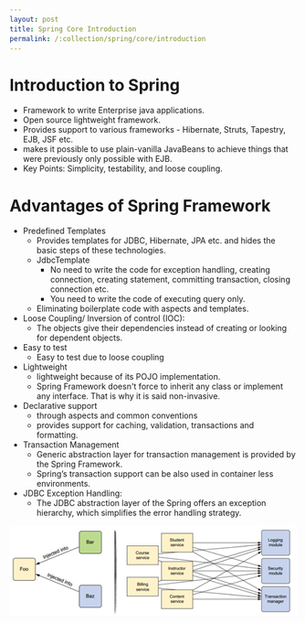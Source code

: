 ```yaml
---
layout: post
title: Spring Core Introduction
permalink: /:collection/spring/core/introduction
---
```


# Introduction to Spring

- Framework to write Enterprise java applications.
- Open source lightweight framework. 
- Provides support to various frameworks - Hibernate, Struts, Tapestry, EJB, JSF etc.
- makes it possible to use plain-vanilla JavaBeans to achieve things that were previously only possible with EJB.
- Key Points: Simplicity, testability, and loose coupling.

# Advantages of Spring Framework

- Predefined Templates
    - Provides templates for JDBC, Hibernate, JPA etc. and hides the basic steps of these technologies.
    - JdbcTemplate
      - No need to write the code for exception handling, creating connection, creating statement, committing transaction, closing connection etc.
      - You need to write the code of executing query only. 
    - Eliminating boilerplate code with aspects and templates.
- Loose Coupling/ Inversion of control (IOC): 
    - The objects give their dependencies instead of creating or looking for dependent objects.
- Easy to test
  - Easy to test due to loose coupling
- Lightweight
    - lightweight because of its POJO implementation. 
    - Spring Framework doesn't force to inherit any class or implement any interface. That is why it is said non-invasive.
- Declarative support
    - through aspects and common conventions
    - provides support for caching, validation, transactions and formatting.
- Transaction Management
    - Generic abstraction layer for transaction management is provided by the Spring Framework. 
    - Spring’s transaction support can be also used in container less environments.
- JDBC Exception Handling: 
    - The JDBC abstraction layer of the Spring offers an exception hierarchy, which simplifies the error handling strategy.

![](https://github.com/arpit04tripathi/files-cdn/raw/cdn/spring/spring-core/spring-core-example.png)